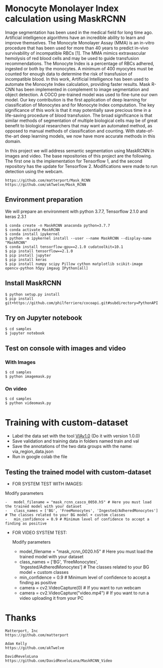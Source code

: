 # Monocyte Monolayer Index calculation using MaskRCNN

Image segmentation has been used in the medical field for long time ago. Artificial intelligence algorithms have an incredible ability to learn and improve themselves. The Monocyte Monolayer Assay (MMA) is an in-vitro procedure that has been used for more than 40 years to predict in-vivo survivability of incompatible RBCs [1]. The MMA mimics extravascular hemolysis of red blood cells and may be used to guide transfusion recommendations. The Monocyte Index is a percentage of RBCs adhered, ingested or both by the monocytes. A minimum of 400 myocytes must be counted for enough data to determine the risk of transfusion of incompatible blood. In this work, Artificial Intelligence has been used to automate the Monocyte Index calculation, providing faster results. Mask R-CNN has been implemented in complement to image segmentation and object detection. A COCO pre-trained model was used to fine-tune our own model. 
Our key contribution is the first application of deep learning for classification of Monocytes and for Monocyte Index computation. The key significance of this work is that it may potentially save precious time in a life-saving procedure of blood transfusion. The broad significance is that similar methods of segmentation of multiple biological cells may be of great benefit to biological researchers that may want an automated method, as opposed to manual methods of classification and counting. With state-of-the-art deep learning models, we now have more accurate methods in this domain. 


In this project we will address semantic segmentation using MaskRCNN in images and video. The base repositories of this project are the following. The first one is the implementation for Tensorflow 1, and the second repository has the update for Tensorflow 2.
Modifications were made to run detection using the webcam.

    https://github.com/matterport/Mask_RCNN
    https://github.com/akTwelve/Mask_RCNN

## Environment preparation

We will prepare an environment with python 3.7.7, Tensorflow 2.1.0 and keras 2.3.1

    $ conda create -n MaskRCNN anaconda python=3.7.7
    $ conda activate MaskRCNN
    $ conda install ipykernel
    $ python -m ipykernel install --user --name MaskRCNN --display-name "MaskRCNN"
    $ conda install tensorflow-gpu==2.1.0 cudatoolkit=10.1
    $ pip install tensorflow==2.1.0
    $ pip install jupyter
    $ pip install keras
    $ pip install numpy scipy Pillow cython matplotlib scikit-image opencv-python h5py imgaug IPython[all]
    
## Install MaskRCNN

    $ python setup.py install
    $ pip install git+https://github.com/philferriere/cocoapi.git#subdirectory=PythonAPI
    
## Try on Jupyter notebook

    $ cd samples
    $ jupyter notebook
    
## Test on console with images and video

### With Images

    $ cd samples
    $ python imagemask.py
    
### On video

    $ cd samples
    $ python videomask.py
    
# Training with custom-dataset
-   Label the data set with the tool [VIAv1.0](http://www.robots.ox.ac.uk/~vgg/software/via/via-1.0.0.html) (Do it with version 1.0.0)
-   Save validation and training data in folders named train and val
-   Save the annotations of the two data groups with the name: via_region_data.json
-   Run in google colab the file 

## Testing the trained model with custom-dataset

-   FOR SYSTEM TEST WITH IMAGES:
    
   Modify parameters
    
    -   model_filename = "mask_rcnn_casco_0050.h5" # Here you must load the trained model with your dataset
    -   class_names = ['BG', 'FreeMonocytes', 'Ingested/AdheredMonocytes'] # The classes related to your BG model + custom classes
    -   min_confidence = 0.9 # Minimum level of confidence to accept a finding as positive
        
-   FOR VIDEO SYSTEM TEST:

    Modify parameters
    
    -  model_filename = "mask_rcnn_0020.h5" # Here you must load the trained model with your dataset
    -  class_names = ['BG', 'FreeMonocytes', 'Ingested/AdheredMonocytes'] # The classes related to your BG model + custom classes
    -   min_confidence = 0.9 # Minimum level of confidence to accept a finding as positive
    -   camera = cv2.VideoCapture(0) # If you want to run webcam
    -   camera = cv2.VideoCapture("video.mp4") # If you want to run a video uploading it from your PC
  
    


 
# Thanks

    Matterport, Inc
    https://github.com/matterport

    Adam Kelly
    https://github.com/akTwelve
    
    DavidReveloLuna
    https://github.com/DavidReveloLuna/MaskRCNN_Video

